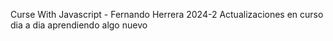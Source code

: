Curse With Javascript - Fernando Herrera 2024-2
Actualizaciones en curso dia a dia aprendiendo algo nuevo 
